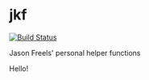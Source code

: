 # jkf

[![Build Status](https://travis-ci.org/Auburngrads/jkf.svg?branch=master)](https://travis-ci.org/Auburngrads/jkf)

Jason Freels' personal helper functions

Hello!



